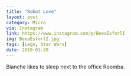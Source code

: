 ```yaml
---
title: "Robot Love"
layout: post
category: Micro
via: Instagram
link: https://www.instagram.com/p/BeeaEsfnrlI
img: BeeaEsfnrlI.jpg
tags: [Lego, Star Wars]
date: 2018-01-28
---
```

Blanche likes to sleep next to the office Roomba.